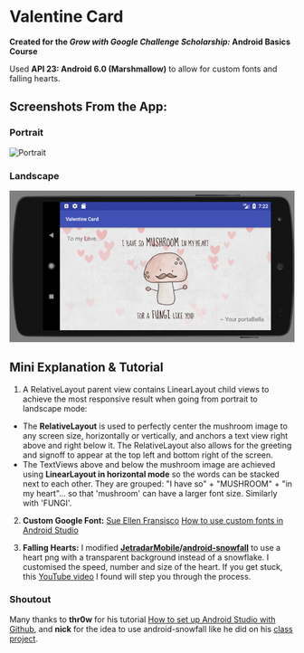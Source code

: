# Valentine Card

**Created for the *Grow with Google Challenge Scholarship:* Android Basics Course**

Used **API 23: Android 6.0 (Marshmallow)** to allow for custom fonts and falling hearts.

## Screenshots From the App:

### Portrait
![Portrait](./valentinecard_preview.gif)
### Landscape
![Landscape](./valentinecard_preview_landscape.png)

## Mini Explanation & Tutorial
1. A RelativeLayout parent view contains LinearLayout child views to achieve the most responsive result when going from portrait to landscape mode:
* The **RelativeLayout** is used to perfectly center the mushroom image to any screen size, horizontally or vertically, and anchors a text view right above and right below it. The RelativeLayout also allows for the greeting and signoff to appear at the top left and bottom right of the screen.
* The TextViews above and below the mushroom image are achieved using **LinearLayout in horizontal mode** so the words can be stacked next to each other. They are grouped: "I have so" + "MUSHROOM" + "in my heart"... so that 'mushroom' can have a larger font size. Similarly with 'FUNGI'.

2. **Custom Google Font:** [Sue Ellen Fransisco](https://fonts.google.com/specimen/Sue+Ellen+Francisco)
[How to use custom fonts in Android Studio](https://www.youtube.com/watch?v=TfB-TsLFJdM)

3. **Falling Hearts:**
I modified **[JetradarMobile](https://github.com/JetradarMobile)/[android-snowfall](https://github.com/JetradarMobile/android-snowfall)** to use a heart png with a transparent background instead of a snowflake. I customised the speed, number and size of the heart. If you get stuck, this [YouTube video](https://www.youtube.com/watch?v=nKw9GY4mlpg) I found will step you through the process.

### Shoutout
Many thanks to **thr0w** for his tutorial [How to set up Android Studio with Github](https://discussions.udacity.com/t/how-to-set-up-android-studio-with-github-courses/203518), and **nick** for the idea to use android-snowfall like he did on his [class project](https://andbeg-googlescholar.slack.com/messages/C8J4MMXGT/stars/).
